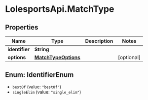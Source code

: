 # LolesportsApi.MatchType

## Properties
Name | Type | Description | Notes
------------ | ------------- | ------------- | -------------
**identifier** | **String** |  | 
**options** | [**MatchTypeOptions**](MatchTypeOptions.md) |  | [optional] 

<a name="IdentifierEnum"></a>
## Enum: IdentifierEnum

* `bestOf` (value: `"bestOf"`)
* `singleElim` (value: `"single_elim"`)

